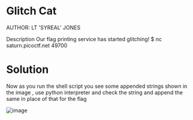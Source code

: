 # Glitch Cat
AUTHOR: LT 'SYREAL' JONES

Description
Our flag printing service has started glitching!
$ nc saturn.picoctf.net 49700

# Solution
Now as you run the shell script you see some appended strings shown in the image , use python interpreter and check the string and append the same in place of that for the flag

![image](https://github.com/LAVANYA-PIDIKITI/picoCTF-Writeup/assets/98797256/3b18b360-3bc7-4e06-a6d5-5fedc1724815)
